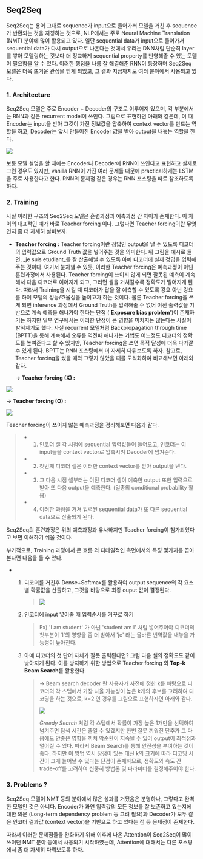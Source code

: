 ## Seq2Seq



Seq2Seq는 용어 그대로 sequence가 input으로 들어가서 모델을 거친 후 sequence가 반환되는 것을 지칭하는 것으로, NLP에서는 주로 Neural Machine Translation (NMT) 분야에 많이 활용되고 있다. 일단 sequential data가 input으로 들어가서 sequential data가 다시 output으로 나온다는 것에서 우리는 DNN처럼 단순히 layer를 쌓아 모델링하는 것보다 더 정교하게 sequential property를 반영해줄 수 있는 모델이 필요함을 알 수 있다. 이러한 쟁점을 나름 잘 해결해준 RNN이 등장하며 Seq2Seq 모델은 더욱 뜨거운 관심을 받게 되었고, 그 결과 지금까지도 여러 분야에서 사용되고 있다.



### 1. Architecture

Seq2Seq 모델은 주로 Encoder + Decoder의 구조로 이루어져 있으며, 각 부분에서는 RNN과 같은 recurrent model이 쓰인다. 그림으로 표현하면 아래와 같은데, 이 때 Encoder는 input을 받아 그것이 가진 정보값을 압축하여 context vector를 만드는 역할을 하고, Decoder는 앞서 만들어진 Encoder 값을 받아 output을 내놓는 역할을 한다.

![](https://wikidocs.net/images/page/24996/%EC%9D%B8%EC%BD%94%EB%8D%94%EB%94%94%EC%BD%94%EB%8D%94%EB%AA%A8%EB%8D%B8.PNG)

보통 모델 설명을 할 때에는 Encoder나 Decoder에 RNN이 쓰인다고 표현하고 실제로 그런 경우도 있지만, vanilla RNN이 가진 여러 문제들 때문에 practical하게는 LSTM을 주로 사용한다고 한다. RNN의 문제점 같은 경우는 RNN 포스팅을 따로 참조하도록 하자.



### 2. Training

사실 이러한 구조의 Seq2Seq 모델은 훈련과정과 예측과정 간 차이가 존재한다. 이 차이의 대표적인 예가 바로 Teacher forcing 이다. 그렇다면 Teacher forcing이란 무엇인지 좀 더 자세히 살펴보자.

- **Teacher forcing :** Teacher forcing이란 정답인 output을 낼 수 있도록 디코더의 입력값으로 Ground Truth 값을 넣어주는 것을 의미한다. 위 그림을 예시로 들면, _je suis etudiant_를 잘 산출해낼 수 있도록 아예 디코더에 실제 정답을 입력해주는 것이다. 여기서 눈치챌 수 있듯, 이러한 Teacher forcing은 예측과정이 아닌 훈련과정에서 사용된다. Teacher forcing이 쓰이지 않게 되면 잘못된 예측이 계속해서 다음 디코더로 이어지게 되고, 그러면 셀을 거쳐갈수록 정확도가 떨어지게 된다. 따라서 Training을 시킬 때 디코더가 답을 잘 예측할 수 있도록 강요 아닌 강요를 하여 모델의 성능/효율성을 높이고자 하는 것이다. 물론 Teacher forcing을 쓰게 되면 inference 과정에서 Ground Truth를 입력해줄 수 없어 이전 출력값을 기반으로 계속 예측을 해나가야 한다는 단점 ('**Exposure bias problem**')이 존재하기는 하지만 일부 연구에서는 이러한 단점이 큰 영향을 미치지는 않는다는 사실이 밝혀지기도 했다. 사실 recurrent 모델처럼 Backpropagation through time (BPTT)을 통해 계속해서 오류를 역전파 해나가는 기법도 어느정도 디코더의 정확도를 높여준다고 할 수 있지만, Teacher forcing을 쓰면 목적 달성에 더욱 다가갈 수 있게 된다.  BPTT는 RNN 포스팅에서 더 자세히 다뤄보도록 하자. 참고로, Teacher forcing을 썼을 때와 그렇지 않았을 때를 도식화하여 비교해보면 아래와 같다.

  

  -> **Teacher forcing (X) :**

![](https://mblogthumb-phinf.pstatic.net/MjAyMDAxMzFfNDEg/MDAxNTgwMzk5NTU2MjMw.mbxg2RsP2Nt8q_xJStgPYsDosP2bmKmgz1D3EBXldJIg.XPimuUz1cowL21o6HqzhKOv0ZJO3QDruhSY-cqFmkqQg.PNG.sooftware/image.png?type=w800)



-> **Teacher forcing (O) :**

![](https://mblogthumb-phinf.pstatic.net/MjAyMDAxMzFfMjMg/MDAxNTgwNDAwMjU0MTE4.I4J-OBg1SdAaSVbW-4le_mb1AKfJC8T80IchLNxEsBAg.5GwkfoPFYFBPB3hdoBVs9zHGIsjgs6cF49KoWfatju8g.PNG.sooftware/image.png?type=w800)



Teacher forcing이 쓰이지 않는 예측과정을 정리해보면 다음과 같다.

> - 1) 인코더 셀 각 시점에 sequential 입력값들이 들어오고, 인코더는 이 input들을 context vector로 압축시켜 Decoder에 넘겨준다.
> - 2) 첫번째 디코더 셀은 이러한 context vector를 받아 output을 낸다.
> - 3) 그 다음 시점 셀부터는 이전 디코더 셀이 예측한 output 또한 입력으로 받아 또 다음 output을 예측한다. (일종의 conditional probability 활용)
> - 4) 이러한 과정을 거쳐 입력된 sequential data가 또 다른 sequential data으로 산출되게 된다.

Seq2Seq의 훈련과정은 위의 예측과정과 유사하지만 Teacher forcing이 첨가되었다고 보면 이해하기 쉬울 것이다.

부가적으로, Training 과정에서 큰 흐름 외 디테일적인 측면에서의 특징 몇가지를 꼽아본다면 다음을 들 수 있다.

- 1. 디코더를 거친후 Dense+Softmax를 활용하여 output sequence의 각 요소별 확률값을 산출하고, 그것을 바탕으로 최종 ouput 값이 결정된다.

     > ![](https://wikidocs.net/images/page/24996/decodernextwordprediction.PNG)

  2. 인코더에 input 넣어줄 때 입력순서를 거꾸로 하기

     > Ex) 'I am student' 가 아닌 'student am I' 처럼 넣어주어야 디코더의 첫부분이 'I'의 영향을 좀 더 받아서 'je' 라는 올바른 번역값을 내놓을 가능성이 높아진다.

  3. 아예 디코더의 첫 단어 자체가 잘못 출력된다면? 그럼 다음 셀의 정확도도 같이 낮아지게 된다. 이를 방지하기 위한 방법으로 Teacher forcing 외 **Top-k Beam Search**를 활용한다.

     > -> Beam search decoder 란 사용자가 사전에 정한 k를 바탕으로 디코더의 각 스텝에서 가장 나올 가능성이 높은 k개의 후보를 고려하여 디코딩을 하는 것으로, k=2 인 경우를 그림으로 표현하자면 아래와 같다.
     >
     > ![](https://media.vlpt.us/images/nawnoes/post/609d3207-c70e-4c8e-ade3-6229167bbff7/image.png)
     >
     > _Greedy Search_ 처럼 각 스텝에서 확률이 가장 높은 1개만을 선택하여 넘겨주면 탐색 시간은 줄일 수 있겠지만 한번 잘못 끼워진 단추가 그 다음에도 안좋은 영향을 끼쳐 악순환이 지속될 수 있어 output이 최적점과 멀어질 수 있다. 따라서 Beam Search를 통해 안전성을 부여하는 것이 좋다. 하지만 이 방법 역시 장점이 있는 대신 k의 크기에 따라 디코딩 시간이 크게 늘어날 수 있다는 단점이 존재하므로, 정확도와 속도 간 trade-off를 고려하여 신중히 방법론 및 파라미터를 결정해주어야 한다.



### 3. Problems ?

Seq2Seq 모델이 NMT 등의 분야에서 많은 성과를 거뒀음은 분명하나, 그렇다고 완벽한 모델인 것은 아니다. Encoder가 과연 입력값의 모든 정보를 잘 보존하고 있는지에 대한 의문 (Long-term dependency problem 등 고려 필요)과 Decoder가 모두 같은 인코더 결과값 (context vector)을 기반으로 하고 있다는 점 등 문제점이 존재한다.

따라서 이러한 문제점들을 완화하기 위해 이후에 나온 Attention이 Seq2Seq이 많이 쓰이던 NMT 분야 등에서 사용되기 시작하였는데, Attention에 대해서는 다른 포스팅에서 좀 더 자세히 다뤄보도록 하자.